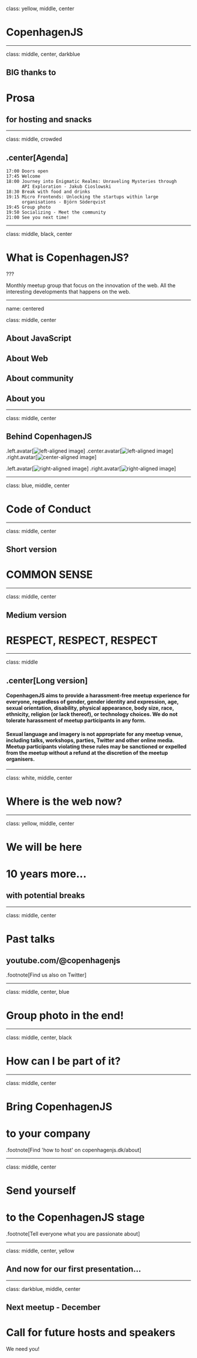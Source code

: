 class: yellow, middle, center

# CopenhagenJS

---

class: middle, center, darkblue

## BIG thanks to

# Prosa

## for hosting and snacks

---

class: middle, crowded

## .center[Agenda]

```
17:00 Doors open
17:45 Welcome
18:00 Journey into Enigmatic Realms: Unraveling Mysteries through 
      API Exploration - Jakub Cioslowski
18:30 Break with food and drinks
19:15 Micro Frontends: Unlocking the startups within large 
      organisations - Björn Söderqvist
19:45 Group photo
19:50 Socializing - Meet the community
21:00 See you next time!
```

---

class: middle, black, center

# What is CopenhagenJS?

???

Monthly meetup group that focus on the innovation of the web. All the interesting
developments that happens on the web.

---

name: centered

class: middle, center

## About JavaScript

## About Web

## About community

## About you

---

class: middle, center

## Behind CopenhagenJS

.left.avatar[![left-aligned image](zoey.png)]
.center.avatar[![left-aligned image](jonathan.png)]
.right.avatar[![center-aligned image](svetlana.jpg)]

.left.avatar[![right-aligned image](john.jpg)]
.right.avatar[![right-aligned image](you.png)]

---

class: blue, middle, center

# Code of Conduct

---

class: middle, center

## Short version

# COMMON SENSE

---

class: middle, center

## Medium version

# RESPECT, RESPECT, RESPECT

---

class: middle

## .center[Long version]

#### CopenhagenJS aims to provide a harassment-free meetup experience for everyone, regardless of gender, gender identity and expression, age, sexual orientation, disability, physical appearance, body size, race, ethnicity, religion (or lack thereof), or technology choices. We do not tolerate harassment of meetup participants in any form.

#### Sexual language and imagery is not appropriate for any meetup venue, including talks, workshops, parties, Twitter and other online media. Meetup participants violating these rules may be sanctioned or expelled from the meetup without a refund at the discretion of the meetup organisers.

---

class: white, middle, center

# Where is the web now?

---

class: yellow, middle, center

# We will be here

# 10 years more...

## with potential breaks

---

class: middle, center

# Past talks

## youtube.com/@copenhagenjs

.footnote[Find us also on Twitter]

---

class: middle, center, blue

# Group photo in the end!

---

class: middle, center, black

# How can I be part of it?

---

class: middle, center

# Bring CopenhagenJS

# to your company

.footnote[Find 'how to host' on copenhagenjs.dk/about]

---

class: middle, center

# Send yourself

# to the CopenhagenJS stage

.footnote[Tell everyone what you are passionate about]

---

class: middle, center, yellow

## And now for our first presentation...

---

class: darkblue, middle, center

## Next meetup - December

# Call for future hosts and speakers

We need you!
